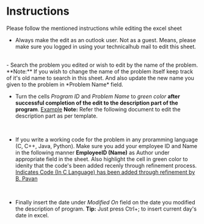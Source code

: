 # Instructions

Please follow the mentioned instructions while editing the excel sheet

- Always make the edit as an outlook user. Not as a guest. Means, please make sure you logged in using your technicalhub mail to edit this sheet.
<br> 
- Search the problem you edited or wish to edit by the name of the problem.
  **Note:** If you wish to change the name of the problem itself keep track of it's old name to search in this sheet. And also update the new name you given to the problem in *Problem Name* field.

<br>

- Turn the cells *Program ID* and *Problem Name* to *green color* **after successful completion of the edit to the description part of the program**.
  [Example](1.jpg)
  **Note:** Refer the following document to edit the description part as per template.

<br>

- If you write a working code for the problem in any proramming language (C, C++, Java, Python). Make sure you add your employee ID and Name in the following manner
**EmployeeID (Name)** as Author under appropriate field in the sheet. Also highlight the cell in green color to idenity that the code's been added recenly through refinement process.
[Indicates Code (In C Language) has been added through refinement by B. Pavan ](2.jpg)

<br>

- Finally insert the date under *Modified On* field on the date you modified the description of program.
  **Tip:** Just press Ctrl+; to insert current day's date in excel.